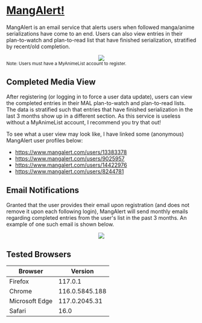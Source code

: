 # [MangAlert!](https://www.mangalert.com)
MangAlert is an email service that alerts users when followed manga/anime serializations have come to an end. Users can also view entries in their plan-to-watch and plan-to-read list that have finished serialization, stratified by recent/old completion.
<br>
<div align="center">
    <img src="https://github.com/kathirmeyyappan/mangalert/assets/71161498/7e174084-dd4f-4a88-950c-6d64b3977f6b">
</div>
<sub>Note: Users must have a MyAnimeList account to register.</sub>

## Completed Media View
After registering (or logging in to force a user data update), users can view the completed entries in their MAL plan-to-watch and plan-to-read lists. The data is stratified such that entries that have finished serialization in the last 3 months show up in a different section. As this service is useless without a MyAnimeList account, I recommend you try that out! 

To see what a user view may look like, I have linked some (anonymous) MangAlert user profiles below:
- https://www.mangalert.com/users/13383378
- https://www.mangalert.com/users/9025957
- https://www.mangalert.com/users/14422976
- https://www.mangalert.com/users/8244781

## Email Notifications
Granted that the user provides their email upon registration (and does not remove it upon each following login), MangAlert will send monthly emails regarding completed entries from the user's list in the past 3 months. An example of one such email is shown below.
<div align="center">
  <img src="https://github.com/kathirmeyyappan/mangalert/assets/71161498/e15db572-3bc8-4e24-a103-a04d3c762a98">
</div>

## Tested Browsers
| Browser         | Version         |
|-----------------|-----------------|
| Firefox         | 117.0.1         |
| Chrome          | 116.0.5845.188  |
| Microsoft Edge  | 117.0.2045.31   |
| Safari          | 16.0            |
